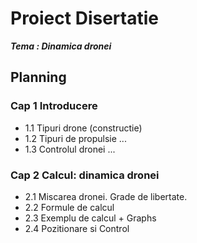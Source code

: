 # Proiect Disertatie

***Tema : Dinamica dronei***

## Planning

### Cap 1 Introducere
- 1.1 Tipuri drone (constructie)
- 1.2 Tipuri de propulsie ...
- 1.3 Controlul dronei
...

### Cap 2 Calcul: dinamica dronei
- 2.1 Miscarea dronei. Grade de libertate.
- 2.2 Formule de calcul
- 2.3 Exemplu de calcul + Graphs
- 2.4 Pozitionare si Control
